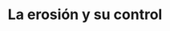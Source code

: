 ---
title: La erosión y su control
language: es
layout: page-layout
banner-img: /assets/images/agricultural-themes/image4.jpg
sub-title: La erosión del suelo a través del viento o del agua degrada fuertemente la fertilidad del suelo y por lo tanto el valor del suelo. Aprende aquí lo que uno puede hacer al respecto.
paragraph1: "Véase aquí un excelente video animado sobre riesgos de erosión, problemas y cómo controlar la erosión por viento y agua."
cat-video-url: https://player.vimeo.com/video/301492468
paragraph2: "Véase aquí un video sobre cómo un agricultor real utiliza los cultivos de cobertura y el manejo de mantillo para mejorar la fertilidad del suelo y la protección de sus tierras de cultivo."
cat-video-url2: https://player.vimeo.com/video/313059354
paragraph3: "El siguiente póster muestra todos los hechos relevantes en detalle. Véase aquí:"
cat-pdf1: /assets/posters/es/Poster_Erosion-DV3.pdf
cat-pdf1-title: Poster Erosion
cat-pdf2: /assets/posters/es/Summary_Erosion_DV4_Spanish_Latin_America.pdf
cat-pdf2-title: Resumen - Erosion
poster: /assets/posters/es/Poster_Erosion_ES_FV.pdf
showJS: true
iframeClass: portrait
---